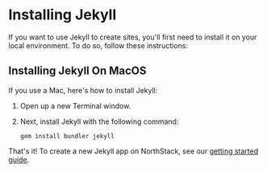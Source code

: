 # Installing Jekyll

If you want to use Jekyll to create sites, you'll first need to install it on your local environment. To do so, follow these instructions:

## Installing Jekyll On MacOS

If you use a Mac, here's how to install Jekyll:

1. Open up a new Terminal window.
2. Next, install Jekyll with the following command:
   
   ```shell
   gem install bundler jekyll
   ```

That's it! To create a new Jekyll app on NorthStack, see our [getting started guide](/jekyll/getting-started.md).